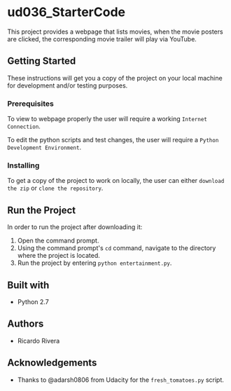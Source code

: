 # ud036_StarterCode
This project provides a webpage that lists movies, when the movie posters are clicked, the corresponding movie trailer will play via YouTube.

## Getting Started
These instructions will get you a copy of the project on your local machine for development and/or testing purposes.

### Prerequisites
To view to webpage properly the user will require a working `Internet Connection`.

To edit the python scripts and test changes, the user will require a `Python Development Environment`.

### Installing
To get a copy of the project to work on locally, the user can either `download the zip` or `clone the repository`.

## Run the Project
In order to run the project after downloading it:
1) Open the command prompt.
2) Using the command prompt's `cd` command, navigate to the directory where the project is located.
3) Run the project by entering `python entertainment.py`.

## Built with
* Python 2.7

## Authors
* Ricardo Rivera

## Acknowledgements
*  Thanks to @adarsh0806 from Udacity for the `fresh_tomatoes.py` script.